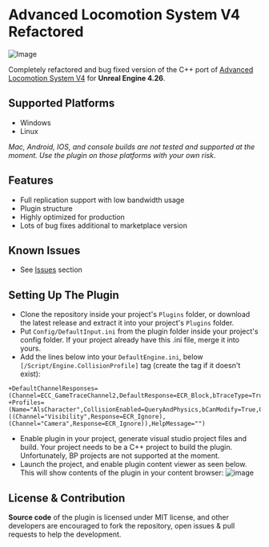 # Advanced Locomotion System V4 Refactored
![Image](https://github.com/Sixze/ALSRefactored/raw/main/Screenshots/Readme_Content_2.gif)

Completely refactored and bug fixed version of the C++ port of [Advanced Locomotion System V4](https://www.unrealengine.com/marketplace/en-US/product/advanced-locomotion-system-v1) for **Unreal Engine 4.26**.

## Supported Platforms
- Windows
- Linux

*Mac, Android, IOS, and console builds are not tested and supported at the moment. Use the plugin on those platforms with your own risk.*

## Features
- Full replication support with low bandwidth usage
- Plugin structure
- Highly optimized for production
- Lots of bug fixes additional to marketplace version

## Known Issues
- See [Issues](https://github.com/Sixze/ALSRefactored/issues) section

## Setting Up The Plugin
- Clone the repository inside your project's `Plugins` folder, or download the latest release and extract it into your project's `Plugins` folder.
- Put `Config/DefaultInput.ini` from the plugin folder inside your project's config folder. If your project already have this .ini file, merge it into yours.
- Add the lines below into your `DefaultEngine.ini`, below `[/Script/Engine.CollisionProfile]` tag (create the tag if it doesn't exist):
```
+DefaultChannelResponses=(Channel=ECC_GameTraceChannel2,DefaultResponse=ECR_Block,bTraceType=True,bStaticObject=False,Name="AlsClimbable")
+Profiles=(Name="AlsCharacter",CollisionEnabled=QueryAndPhysics,bCanModify=True,ObjectTypeName="Pawn",CustomResponses=((Channel="Visibility",Response=ECR_Ignore),(Channel="Camera",Response=ECR_Ignore)),HelpMessage="")
```
- Enable plugin in your project, generate visual studio project files and build. Your project needs to be a C++ project to build the plugin. Unfortunately, BP projects are not supported at the moment.
- Launch the project, and enable plugin content viewer as seen below. This will show contents of the plugin in your content browser:
![image](https://github.com/Sixze/ALSRefactored/raw/main/Screenshots/Readme_Content_1.png)

## License & Contribution
**Source code** of the plugin is licensed under MIT license, and other developers are encouraged to fork the repository, open issues & pull requests to help the development.
